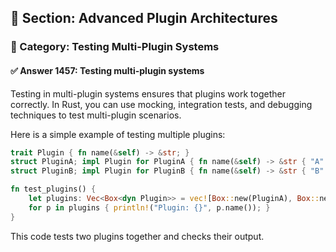 ## 📘 Section: Advanced Plugin Architectures  
### 🔹 Category: Testing Multi-Plugin Systems  
#### ✅ Answer 1457: Testing multi-plugin systems

Testing in multi-plugin systems ensures that plugins work together correctly. In Rust, you can use mocking, integration tests, and debugging techniques to test multi-plugin scenarios.

Here is a simple example of testing multiple plugins:

```rust
trait Plugin { fn name(&self) -> &str; }
struct PluginA; impl Plugin for PluginA { fn name(&self) -> &str { "A" } }
struct PluginB; impl Plugin for PluginB { fn name(&self) -> &str { "B" } }

fn test_plugins() {
    let plugins: Vec<Box<dyn Plugin>> = vec![Box::new(PluginA), Box::new(PluginB)];
    for p in plugins { println!("Plugin: {}", p.name()); }
}
```
This code tests two plugins together and checks their output.
